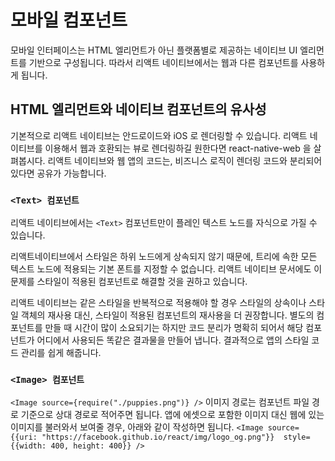 # 모바일 컴포넌트

모바일 인터페이스는 HTML 엘리먼트가 아닌 플랫폼별로 제공하는 네이티브 UI 엘리먼트를 기반으로 구성됩니다. 따라서 리액트 네이티브에서는 웹과 다른 컴포넌트를 사용하게 됩니다. 

## HTML 엘리먼트와 네이티브 컴포넌트의 유사성

기본적으로 리액트 네이티브는 안드로이드와 iOS 로 렌더링할 수 있습니다. 리액트 네이티브를 이용해서 웹과 호환되는 뷰로 렌더링하길 원한다면 react-native-web 을 살펴봅시다. 리액트 네이티브와 웹 앱의 코드는, 비즈니스 로직이 렌더링 코드와 분리되어 있다면 공유가 가능합니다. 

### ``<Text> 컴포넌트``
리액트 네이티브에서는 ``<Text>`` 컴포넌트만이 플레인 텍스트 노드를 자식으로 가질 수 있습니다. 

리액트네이티브에서 스타일은 하위 노드에게 상속되지 않기 때문에, 트리에 속한 모든 텍스트 노드에 적용되는 기본 폰트를 지정할 수 없습니다. 리액트 네이티브 문서에도 이 문제를 스타일이 적용된 컴포넌트로 해결할 것을 권하고 있습니다. 

리액트 네이티브는 같은 스타일을 반복적으로 적용해야 할 경우 스타일의 상속이나 스타일 객체의 재사용 대신, 스타일이 적용된 컴포넌트의 재사용을 더 권장합니다. 별도의 컴포넌트를 만들 때 시간이 많이 소요되기는 하지만 코드 분리가 명확히 되어서 해당 컴포넌트가 어디에서 사용되든 똑같은 결과물을 만들어 냅니다. 결과적으로 앱의 스타일 코드 관리를 쉽게 해줍니다. 

### ``<Image> 컴포넌트``
``<Image source={require("./puppies.png")} />``
이미지 경로는 컴포넌트 파일 경로 기준으로 상대 경로로 적어주면 됩니다. 
앱에 에셋으로 포함한 이미지 대신 웹에 있는 이미지를 불러와서 보여줄 경우, 아래와 같이 작성하면 됩니다.
``<Image source={{uri: "https://facebook.github.io/react/img/logo_og.png"}}  style={{width: 400, height: 400}} />``

<!--stackedit_data:
eyJoaXN0b3J5IjpbLTQwMTQzNjEwMSwtMTU5Nzk0NjI2MCwzMj
ExMDY3OTQsMTIzNjU0MTkwOCwtNjI1NjA2OSw5MjMwMTYwMTMs
NDY2MDcyMzA1LDQ2NjA3MjMwNSw2ODc2MTYxMzMsLTE0NTE0ND
cwMiwtMTc4MzUwMDQxNiwtMjA2OTYwNDgxOCwtMTQ2NzI4NDYx
N119
-->